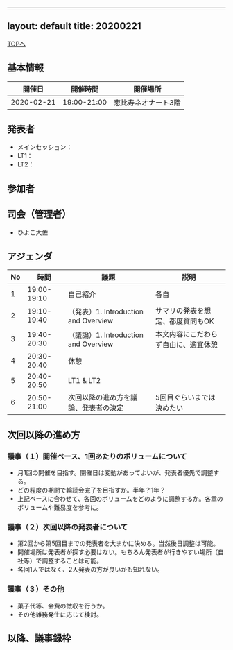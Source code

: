 
---
layout: default
title: 20200221
---
[TOPへ](/group-tokyo/)

## 基本情報

|開催日|開催時間|開催場所|
|---|---|---|
|2020-02-21|19:00-21:00|恵比寿ネオナート3階|

## 発表者
- メインセッション：
- LT1：
- LT2：

## 参加者



## 司会（管理者）
- ひよこ大佐

## アジェンダ

|No|時間|議題|説明|
|---|---|---|---|
|1|19:00-19:10|自己紹介|各自|
|2|19:10-19:40|（発表）1. Introduction and Overview|サマリの発表を想定、都度質問もOK|
|3|19:40-20:30|（議論）1. Introduction and Overview|本文内容にこだわらず自由に、適宜休憩|
|4|20:30-20:40|休憩||
|5|20:40-20:50|LT1 & LT2||
|6|20:50-21:00|次回以降の進め方を議論、発表者の決定|5回目ぐらいまでは決めたい|

## 次回以降の進め方

### 議事（１）開催ペース、1回あたりのボリュームについて

- 月1回の開催を目指す。開催日は変動があってよいが、発表者優先で調整する。
- どの程度の期間で輪読会完了を目指すか。半年？1年？
- 上記ペースに合わせて、各回のボリュームをどのように調整するか。各章のボリュームや難易度を参考に。

### 議事（２）次回以降の発表者について

- 第2回から第5回目までの発表者を大まかに決める。当然後日調整は可能。
- 開催場所は発表者が探す必要はない。もちろん発表者が行きやすい場所（自社等）で調整することは可能。
- 各回1人ではなく、2人発表の方が良いかも知れない。

### 議事（３）その他

- 菓子代等、会費の徴収を行うか。
- その他雑務発生に応じて検討。

## 以降、議事録枠



